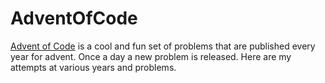 # AdventOfCode

[Advent of Code](http://adventofcode.com/) is a cool and fun set of problems that are published every year for advent. Once a day a new problem is released. Here are my attempts at various years and problems.